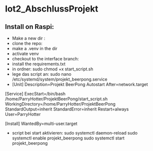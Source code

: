 # Iot2_AbschlussProjekt
## Install on Raspi:
- Make a new dir :
- clone the repo:
- make a .venv in the dir
- activate venv
- checkout to the interface branch:
- install the requirements.txt
- in ordner: sudo chmod +x start_script.sh
- lege das script an: sudo nano /etc/systemd/system/projekt_beerpong.service
- [Unit]
Description=Projekt BeerPong Autostart
After=network.target

[Service]
ExecStart=/bin/bash /home/ParryHotter/ProjektBeerPong/start_script.sh
WorkingDirectory=/home/ParryHotter/ProjektBeerPong
StandardOutput=inherit
StandardError=inherit
Restart=always
User=ParryHotter

[Install]
WantedBy=multi-user.target

- script bei start aktivieren: sudo systemctl daemon-reload
sudo systemctl enable projekt_beerpong
sudo systemctl start projekt_beerpong

